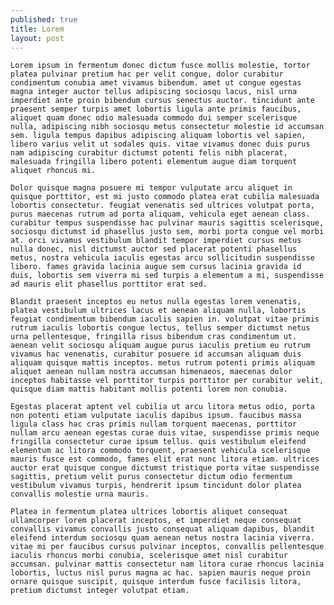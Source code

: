 ```yaml
---
published: true
title: Lorem
layout: post
---
```


	Lorem ipsum in fermentum donec dictum fusce mollis molestie, tortor platea pulvinar pretium hac per velit congue, dolor curabitur condimentum conubia amet vivamus bibendum. amet ut congue egestas magna integer auctor tellus adipiscing sociosqu lacus, nisl urna imperdiet ante proin bibendum cursus senectus auctor. tincidunt ante praesent semper turpis amet lobortis ligula ante primis faucibus, aliquet quam donec odio malesuada commodo dui semper scelerisque nulla, adipiscing nibh sociosqu metus consectetur molestie id accumsan sem. ligula tempus dapibus adipiscing aliquam lobortis vel sapien, libero varius velit ut sodales quis. vitae vivamus donec duis purus nam adipiscing curabitur dictumst potenti felis nibh placerat, malesuada fringilla libero potenti elementum augue diam torquent aliquet rhoncus mi. 

	Dolor quisque magna posuere mi tempor vulputate arcu aliquet in quisque porttitor, est mi justo commodo platea erat cubilia malesuada lobortis consectetur. feugiat venenatis sed ultrices volutpat porta, purus maecenas rutrum ad porta aliquam, vehicula eget aenean class. curabitur tempus suspendisse hac pulvinar mauris sagittis scelerisque, sociosqu dictumst id phasellus justo sem, morbi porta congue vel morbi at. orci vivamus vestibulum blandit tempor imperdiet cursus metus nulla donec, nisl dictumst auctor sed placerat potenti phasellus metus, nostra vehicula iaculis egestas arcu sollicitudin suspendisse libero. fames gravida lacinia augue sem cursus lacinia gravida id duis, lobortis sem viverra mi sed turpis a elementum a mi, suspendisse ad mauris elit phasellus porttitor erat sed. 

	Blandit praesent inceptos eu netus nulla egestas lorem venenatis, platea vestibulum ultrices lacus et aenean aliquam nulla, lobortis feugiat condimentum bibendum iaculis sapien in. volutpat vitae primis rutrum iaculis lobortis congue lectus, tellus semper dictumst netus urna pellentesque, fringilla risus bibendum cras condimentum ut. aenean velit sociosqu aliquam augue purus iaculis pretium eu rutrum vivamus hac venenatis, curabitur posuere id accumsan aliquam duis aliquam quisque mattis inceptos. metus rutrum potenti primis aliquam aliquet aenean nullam nostra accumsan himenaeos, maecenas dolor inceptos habitasse vel porttitor turpis porttitor per curabitur velit, quisque diam mattis habitant mollis potenti lorem non conubia. 

	Egestas placerat aptent vel cubilia ut arcu litora metus odio, porta non potenti etiam vulputate iaculis dapibus ipsum. faucibus massa ligula class hac cras primis nullam torquent maecenas, porttitor nullam arcu aenean egestas curae duis vitae, suspendisse primis neque fringilla consectetur curae ipsum tellus. quis vestibulum eleifend elementum ac litora commodo torquent, praesent vehicula scelerisque mauris fusce est commodo, fames elit erat nunc litora etiam. ultrices auctor erat quisque congue dictumst tristique porta vitae suspendisse sagittis, pretium velit purus consectetur dictum odio fermentum vestibulum vivamus turpis, hendrerit ipsum tincidunt dolor platea convallis molestie urna mauris. 

	Platea in fermentum platea ultrices lobortis aliquet consequat ullamcorper lorem placerat inceptos, et imperdiet neque consequat convallis vivamus convallis justo consequat aliquam dapibus, blandit eleifend interdum sociosqu quam aenean netus nostra lacinia viverra. vitae mi per faucibus cursus pulvinar inceptos, convallis pellentesque iaculis rhoncus morbi conubia, scelerisque amet nisl curabitur accumsan. pulvinar mattis consectetur nam litora curae rhoncus lacinia lobortis, luctus nisl purus magna ac hac. sapien mauris neque proin ornare quisque suscipit, quisque interdum fusce facilisis litora, pretium dictumst integer volutpat etiam. 
